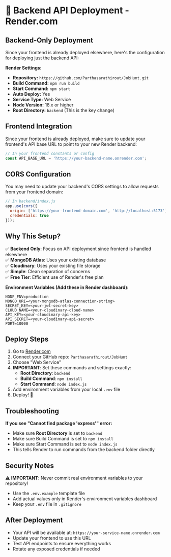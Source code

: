 # 🚀 Backend API Deployment - Render.com

## Backend-Only Deployment

Since your frontend is already deployed elsewhere, here's the configuration for deploying just the backend API:

**Render Settings:**
- **Repository:** `https://github.com/Parthasarathirout/JobHunt.git`
- **Build Command:** `npm run build`  
- **Start Command:** `npm start`
- **Auto Deploy:** Yes
- **Service Type:** Web Service
- **Node Version:** 18.x or higher
- **Root Directory:** `backend` (This is the key change)

## Frontend Integration

Since your frontend is already deployed, make sure to update your frontend's API base URL to point to your new Render backend:

```javascript
// In your frontend constants or config
const API_BASE_URL = 'https://your-backend-name.onrender.com';
```

## CORS Configuration

You may need to update your backend's CORS settings to allow requests from your frontend domain:

```javascript
// In backend/index.js
app.use(cors({
  origin: ['https://your-frontend-domain.com', 'http://localhost:5173'],
  credentials: true
}));
```

## Why This Setup?

✅ **Backend Only**: Focus on API deployment since frontend is handled elsewhere  
✅ **MongoDB Atlas**: Uses your existing database  
✅ **Cloudinary**: Uses your existing file storage  
✅ **Simple**: Clean separation of concerns  
✅ **Free Tier**: Efficient use of Render's free plan  

**Environment Variables (Add these in Render dashboard):**
```
NODE_ENV=production
MONGO_URI=<your-mongodb-atlas-connection-string>
SECRET_KEY=<your-jwt-secret-key>
CLOUD_NAME=<your-cloudinary-cloud-name>
API_KEY=<your-cloudinary-api-key>
API_SECRET=<your-cloudinary-api-secret>
PORT=10000
```

## Deploy Steps

1. Go to [Render.com](https://render.com)
2. Connect your GitHub repo: `Parthasarathirout/JobHunt`
3. Choose "Web Service"
4. **IMPORTANT**: Set these commands and settings exactly:
   - **Root Directory**: `backend`
   - **Build Command**: `npm install`
   - **Start Command**: `node index.js`
5. Add environment variables from your local `.env` file
6. Deploy! 🚀

## Troubleshooting

**If you see "Cannot find package 'express'" error:**
- Make sure **Root Directory** is set to `backend`
- Make sure Build Command is set to `npm install`
- Make sure Start Command is set to `node index.js`
- This tells Render to run commands from the backend folder directly

## Security Notes

⚠️ **IMPORTANT**: Never commit real environment variables to your repository!
- Use the `.env.example` template file
- Add actual values only in Render's environment variables dashboard
- Keep your `.env` file in `.gitignore`

## After Deployment

- Your API will be available at: `https://your-service-name.onrender.com`
- Update your frontend to use this URL  
- Test API endpoints to ensure everything works
- Rotate any exposed credentials if needed